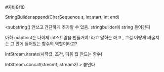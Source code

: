 #자바8/10

StringBuilder.append(CharSequence s, int start, int end)

<substring() 안쓰고 간단하게 추가할 수 있음. stringbuilder에 string 들어간다


아하 maptoint는 나이제 int스트림을 만들거야! 라고 말하는 애고 , 그걸 어떻게 바꿀지는 그 안에 들어있는 함수의 역할이라고?



IntStream.iterate(시작값, 조건, 다음 값 만드는 함수)

IntStream.concat(stream1, stream2) > 붙인다